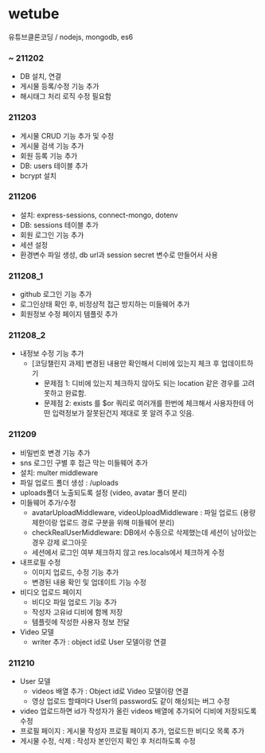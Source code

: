 
# wetube
유튜브클론코딩 / nodejs, mongodb, es6

### ~ 211202
- DB 설치, 연결
- 게시물 등록/수정 기능 추가
- 해시태그 처리 로직 수정 필요함

### 211203
- 게시물 CRUD 기능 추가 및 수정
- 게시물 검색 기능 추가
- 회원 등록 기능 추가
- DB: users 테이블 추가
- bcrypt 설치

### 211206
- 설치: express-sessions, connect-mongo, dotenv
- DB: sessions 테이블 추가
- 회원 로그인 기능 추가
- 세션 설정
- 환경변수 파일 생성, db url과 session secret 변수로 만들어서 사용

### 211208_1
- github 로그인 기능 추가
- 로그인상태 확인 후, 비정상적 접근 방지하는 미들웨어 추가
- 회원정보 수정 페이지 템플릿 추가

### 211208_2
- 내정보 수정 기능 추가
    - [코딩챌린지 과제] 변경된 내용만 확인해서 디비에 있는지 체크 후 업데이트하기
        - 문제점 1: 디비에 있는지 체크하지 않아도 되는 location 같은 경우를 고려 못하고 완료함.
        - 문제점 2: exists 를 $or 쿼리로 여러개를 한번에 체크해서 사용자한테 어떤 입력정보가 잘못된건지 제대로 못 알려 주고 잇음.

### 211209
- 비밀번호 변경 기능 추가
- sns 로그인 구별 후 접근 막는 미들웨어 추가
- 설치: multer middleware
- 파일 업로드 폴더 생성 : /uploads
- uploads폴더 노출되도록 설정 (video, avatar 폴더 분리)
- 미들웨어 추가/수정
    - avatarUploadMiddleware, videoUploadMiddleware : 파일 업로드 (용량 제한이랑 업로드 경로 구분을 위해 미들웨어 분리)
    - checkRealUserMiddleware: DB에서 수동으로 삭제했는데 세션이 남아있는 경우 강제 로그아웃
    - 세션에서 로그인 여부 체크하지 않고 res.locals에서 체크하게 수정
- 내프로필 수정
    - 이미지 업로드, 수정 기능 추가
    - 변경된 내용 확인 및 업데이트 기능 수정
- 비디오 업로드 페이지
    - 비디오 파일 업로드 기능 추가
    - 작성자 고유id 디비에 함께 저장
    - 템플릿에 작성한 사용자 정보 전달
- Video 모델
    - writer 추가 : object id로 User 모델이랑 연결

### 211210
- User 모델
    - videos 배열 추가 : Object id로 Video 모델이랑 연결
    - 영상 업로드 할때마다 User의 password도 같이 해싱되는 버그 수정
- video 업로드하면 id가 작성자가 올린 videos 배열에 추가되어 디비에 저장되도록 수정
- 프로필 페이지 : 게시물 작성자 프로필 페이지 추가, 업로드한 비디오 목록 추가
- 게시물 수정, 삭제 : 작성자 본인인지 확인 후 처리하도록 수정

